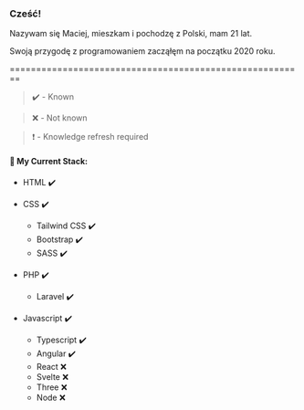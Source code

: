 ### Cześć!

Nazywam się Maciej, mieszkam i pochodzę z Polski, mam 21 lat.

Swoją przygodę z programowaniem zacząłęm na początku 2020 roku.

========================================================

>:heavy_check_mark: - Known 

>:x: - Not known  
 
> :exclamation: - Knowledge refresh required

#### :dart: My Current Stack:

- HTML :heavy_check_mark:
- CSS :heavy_check_mark:
    - Tailwind CSS :heavy_check_mark:
    - Bootstrap :heavy_check_mark:
    - SASS :heavy_check_mark:

- PHP :heavy_check_mark:
    - Laravel :heavy_check_mark:

- Javascript :heavy_check_mark:
    - Typescript :heavy_check_mark:
    - Angular :heavy_check_mark:
    - React :x:
    - Svelte :x:
    - Three :x:
    - Node :x:


